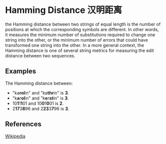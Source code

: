 # Hamming Distance 汉明距离

the Hamming distance between two strings of equal length is the
number of positions at which the corresponding symbols are
different. In other words, it measures the minimum number of
substitutions required to change one string into the other, or
the minimum number of errors that could have transformed one
string into the other. In a more general context, the Hamming
distance is one of several string metrics for measuring the
edit distance between two sequences.

## Examples

The Hamming distance between:

- "ka**rol**in" and "ka**thr**in" is **3**.
- "k**a**r**ol**in" and "k**e**r**st**in" is **3**.
- 10**1**1**1**01 and 10**0**1**0**01 is **2**.
- 2**17**3**8**96 and 2**23**3**7**96 is **3**.

## References

[Wikipedia](https://en.wikipedia.org/wiki/Hamming_distance)
